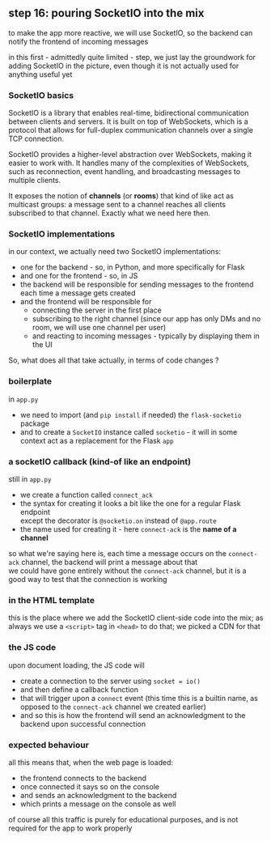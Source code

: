 ## step 16: pouring SocketIO into the mix

to make the app more reactive, we will use SocketIO, so the backend can notify
the frontend of incoming messages

in this first - admittedly quite limited - step, we just lay the groundwork for
adding SocketIO in the picture, even though it is not actually used for anything
useful yet

### SocketIO basics

SocketIO is a library that enables real-time, bidirectional communication between
clients and servers. It is built on top of WebSockets, which is a protocol that
allows for full-duplex communication channels over a single TCP connection.

SocketIO provides a higher-level abstraction over WebSockets, making it easier to
work with. It handles many of the complexities of WebSockets, such as
reconnection, event handling, and broadcasting messages to multiple clients.

It exposes the notion of **channels** (or **rooms**) that kind of like act as
multicast groups: a message sent to a channel reaches all clients subscribed to
that channel. Exactly what we need here then.

### SocketIO implementations

in our context, we actually need two SocketIO implementations:

- one for the backend - so, in Python, and more specifically for Flask
- and one for the frontend - so, in JS
- the backend will be responsible for sending messages to the frontend each time a message gets created
- and the frontend will be responsible for 
  - connecting the server in the first place
  - subscribing to the right channel (since our app has only DMs and no room, we will use one channel per user)
  - and reacting to incoming messages - typically by displaying them in the UI

So, what does all that take actually, in terms of code changes ?

### boilerplate

in `app.py`

- we need to import (and `pip install` if needed) the `flask-socketio` package
- and to create a `SocketIO` instance called `socketio` - it will in some context act as a replacement for the Flask `app`

### a socketIO callback (kind-of like an endpoint)

still in `app.py`

- we create a function called `connect_ack`
- the syntax for creating it looks a bit like the one for a regular Flask endpoint  
  except the decorator is `@socketio.on` instead of `@app.route`
- the name used for creating it - here `connect-ack` is the **name of a channel**

so what we're saying here is, each time a message occurs on the `connect-ack` channel, the backend will print a message about that  
we could have gone entirely without the `connect-ack` channel, but it is a good way to test that the connection is working

### in the HTML template

this is the place where we add the SocketIO client-side code into the mix; as always we use a `<script>` tag in `<head>` to do that; we picked a CDN for that

### the JS code

upon document loading, the JS code will 

- create a connection to the server using `socket = io()`
- and then define a callback function
- that will trigger upon a `connect` event (this time this is a builtin name, as
  opposed to the `connect-ack` channel we created earlier)
- and so this is how the frontend will send an acknowledgment to the backend
  upon successful connection

### expected behaviour

all this means that, when the web page is loaded:

- the frontend connects to the backend
- once connected it says so on the console
- and sends an acknowledgment to the backend
- which prints a message on the console as well

of course all this traffic is purely for educational purposes, and is not
required for the app to work properly
